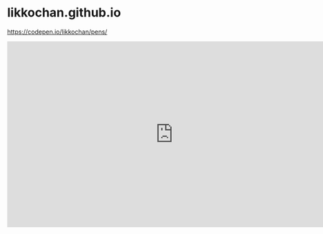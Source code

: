 # likkochan.github.io

https://codepen.io/likkochan/pens/




<iframe width="768" height="432" src="https://miro.com/app/live-embed/uXjVPCEx3wU=/?moveToViewport=-800,-655,1622,1153&embedId=587551173754" frameborder="0" scrolling="no" allowfullscreen></iframe>
